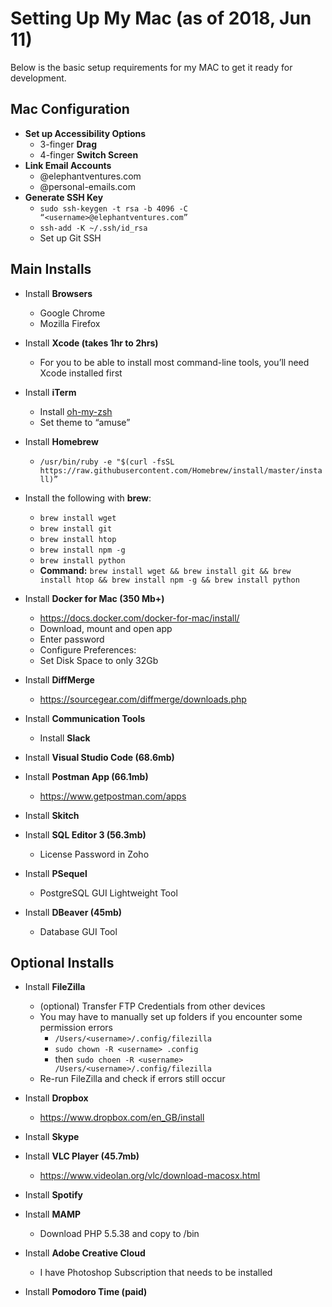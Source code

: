 
# Setting Up My Mac (as of 2018, Jun 11)
Below is the basic setup requirements for my MAC to get it ready for development.

## Mac Configuration
* **Set up Accessibility Options**
  * 3-finger **Drag**
  * 4-finger **Switch Screen**
* **Link Email Accounts**
  * <username>@elephantventures.com
  * <username>@personal-emails.com
* **Generate SSH Key**
  * `sudo ssh-keygen -t rsa -b 4096 -C “<username>@elephantventures.com”`
  * `ssh-add -K ~/.ssh/id_rsa`
  * Set up Git SSH

## Main Installs

* Install **Browsers**
  * Google Chrome
  * Mozilla Firefox

* Install **Xcode (takes 1hr to 2hrs)**
  * For you to be able to install most command-line tools, you’ll need Xcode installed first

* Install **iTerm**
  * Install [oh-my-zsh](https://github.com/robbyrussell/oh-my-zsh)
  * Set theme to “amuse”

* Install **Homebrew**
  * `/usr/bin/ruby -e "$(curl -fsSL https://raw.githubusercontent.com/Homebrew/install/master/install)”`

* Install the following with **brew**:
  * `brew install wget`
  * `brew install git`
  * `brew install htop`
  * `brew install npm -g`
  * `brew install python`
  * **Command:** `brew install wget && brew install git && brew install htop && brew install npm -g && brew install python`

* Install **Docker for Mac (350 Mb+)**
  * https://docs.docker.com/docker-for-mac/install/
  * Download, mount and open app
  * Enter password
  * Configure Preferences:
  * Set Disk Space to only 32Gb

* Install **DiffMerge**
  * https://sourcegear.com/diffmerge/downloads.php

* Install **Communication Tools**
  * Install **Slack**

* Install **Visual Studio Code (68.6mb)**

* Install **Postman App (66.1mb)**
  * https://www.getpostman.com/apps

* Install **Skitch**

* Install **SQL Editor 3 (56.3mb)**
  * License Password in Zoho

* Install **PSequel**
  * PostgreSQL GUI Lightweight Tool

* Install **DBeaver (45mb)**
  * Database GUI Tool

## Optional Installs

* Install **FileZilla**
  * (optional) Transfer FTP Credentials from other devices
  * You may have to manually set up folders if you encounter some permission errors
    * `/Users/<username>/.config/filezilla`
    * `sudo chown -R <username> .config`
    * then `sudo choen -R <username> /Users/<username>/.config/filezilla`
  * Re-run FileZilla and check if errors still occur

* Install **Dropbox**
  * https://www.dropbox.com/en_GB/install

* Install **Skype**
* Install **VLC Player (45.7mb)**
  * https://www.videolan.org/vlc/download-macosx.html
* Install **Spotify**
* Install **MAMP**
  * Download PHP 5.5.38 and copy to /bin
* Install **Adobe Creative Cloud**
  * I have Photoshop Subscription that needs to be installed
* Install **Pomodoro Time (paid)**
